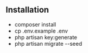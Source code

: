 ## Installation

-   composer install
-   cp .env.example .env
-   php artisan key:generate
-   php artisan migrate --seed

